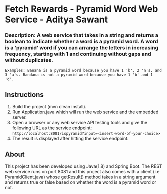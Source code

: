 # Fetch Rewards - Pyramid Word Web Service - Aditya Sawant
### Description: A web service that takes in a string and returns a boolean to indicate whether a word is a pyramid word.  A word is a ‘pyramid’ word if you can arrange the letters in increasing frequency, starting with 1 and continuing without gaps and without duplicates.
```Examples: Banana is a pyramid word because you have 1 'b', 2 'n's, and 3 'a's. Bandana is not a pyramid word because you have 1 'b' and 1 'd'.```


## Instructions
1) Build the project (mvn clean install).
2) Run Application.java which will run the web service and the embedded server.
3) Open a browser or any web service API testing tools and give the following URL as the service endpoint:
```http://localhost:8081/ispyramid?input=<insert-word-of-your-choice>```
4) The result is displayed after hitting the service endpoint.

## About
This project has been developed using Java(1.8) and Spring Boot. 
The REST web service runs on port 8081 and this project also comes with a client (i.e PyramidClient.java) whose getResult() method takes in a string argument and returns true or false based on whether the word is a pyramid word or not.
